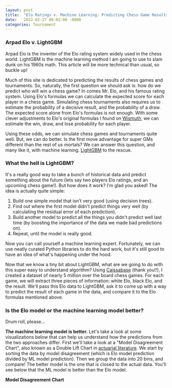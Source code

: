 ```yaml
---
layout: post
title:  "Elo Ratings v. Machine Learning: Predicting Chess Game Results"
date:   2022-02-27 00:02:00 -0800
categories: Tournament
---
```

<head>
<script src="https://cdn.plot.ly/plotly-latest.min.js"></script> 

<script type="text/x-mathjax-config">
MathJax.Hub.Config({
    tex2jax: {
    skipTags: ['script', 'noscript', 'style', 'textarea', 'pre'],
    inlineMath: [['$','$']]
    }
});
</script>
<script src="https://cdn.mathjax.org/mathjax/latest/MathJax.js?config=TeX-AMS-MML_HTMLorMML" type="text/javascript"></script> 
</head>

### Arpad Elo v. LightGBM

Arpad Elo is the inventer of the Elo rating system widely used in the chess world. LightGBM is the machine learning method I am going to use to slam dunk on his 1960s math. This article will be more technical than usual, so buckle up!

Much of this site is dedicated to predicting the results of chess games and tournaments. So, naturally, the first question we should ask is: how do we predict who will win a chess game? In comes Mr. Elo, and his famous rating system. Using Elo's formulas we can calculate the expected score for each player in a chess game. Simulating chess tournaments also requires us to estimate the probability of a decisive result, and the probability of a draw. The expected score alone from Elo's formulas is not enough. With some clever adjustments to Elo's original formulas I found on [Wismuth][wismuth], we can estimate the win, draw, and lose probability for each player.

Using these odds, we can simulate chess games and tournaments quite well. But, we can do better. Is the first move advantage for super GMs different than the rest of us mortals? We can answer this question, and many like it, with machine learning. [LightGBM][lgbm] to the rescue.

### What the hell is LightGBM? 

It's a really good way to take a bunch of historical data and predict something about the future (lets say two players Elo ratings, and an upcoming chess game!). But how does it work? I'm glad you asked! The idea is actually quite simple:

1. Build one simple model that isn't very good (using decision trees).
2. Find out where the first model didn't predict things very well (by calculating the residual error of each prediction).
3. Build another model to predict all the things you didn't predict well last time (by boosting the importance of the data we made bad predictions on).
4. Repeat, until the model is really good.

Now you can call yourself a machine learning expert. Fortunately, we can use neatly curated Python libraries to do the hard work, but it's still good to have an idea of what's happening under the hood.

Now that we know a tiny bit about LightGBM, what are we going to do with this super easy to understand algorithm? Using [Caissabase][cbase] (thank you!!), I created a dataset of nearly 5 million over the board chess games. For each game, we will extract three pieces of information: white Elo, black Elo, and the result. We'll pass this Elo data to LightGBM, ask it to come up with a way to predict the result of each game in the data, and compare it to the Elo formulas mentioned above.

### Is the Elo model or the machine learning model better?

Drum roll, please...

**The machine learning model is better.** Let's take a look at some visualizations below that can help us understand how the predictions from the two approaches differ. First we'll take a look at a "Model Disagreement Chart", also known as a Double Lift Chart in [actuarial literature][dbl]. We start by sorting the data by model disagreement (which is Elo model prediction divided by ML model prediction). Then we group the data into 20 bins, and compare! The better model is the one that is closed to the actual data. You'll see below that the ML model is better than the Elo model.

**Model Disagreement Chart**
<div>                            <div id="06e82421-17da-4e3a-acaf-abb4f3c5bd53" class="plotly-graph-div" style="height:100%; width:100%;"></div>            <script type="text/javascript">                                    window.PLOTLYENV=window.PLOTLYENV || {};                                    if (document.getElementById("06e82421-17da-4e3a-acaf-abb4f3c5bd53")) {                    Plotly.newPlot(                        "06e82421-17da-4e3a-acaf-abb4f3c5bd53",                        [{"hovertemplate":"%{y}","legendgroup":"Elo Model","line":{"color":"#219ebc","dash":"solid"},"marker":{"symbol":"circle"},"mode":"lines","name":"Elo Model","orientation":"v","showlegend":true,"x":["(-0.001, 0.897]","(0.897, 0.923]","(0.923, 0.938]","(0.938, 0.951]","(0.951, 0.962]","(0.962, 0.973]","(0.973, 0.981]","(0.981, 0.988]","(0.988, 0.993]","(0.993, 0.998]","(0.998, 1.002]","(1.002, 1.006]","(1.006, 1.01]","(1.01, 1.015]","(1.015, 1.019]","(1.019, 1.024]","(1.024, 1.029]","(1.029, 1.036]","(1.036, 1.046]","(1.046, 4.433]"],"xaxis":"x","y":[0.228,0.317,0.34,0.357,0.373,0.414,0.478,0.559,0.609,0.625,0.629,0.627,0.634,0.642,0.652,0.667,0.683,0.688,0.693,0.659],"yaxis":"y","type":"scatter"},{"hovertemplate":"%{y}","legendgroup":"ML Model","line":{"color":"#023047","dash":"solid"},"marker":{"symbol":"circle"},"mode":"lines","name":"ML Model","orientation":"v","showlegend":true,"x":["(-0.001, 0.897]","(0.897, 0.923]","(0.923, 0.938]","(0.938, 0.951]","(0.951, 0.962]","(0.962, 0.973]","(0.973, 0.981]","(0.981, 0.988]","(0.988, 0.993]","(0.993, 0.998]","(0.998, 1.002]","(1.002, 1.006]","(1.006, 1.01]","(1.01, 1.015]","(1.015, 1.019]","(1.019, 1.024]","(1.024, 1.029]","(1.029, 1.036]","(1.036, 1.046]","(1.046, 4.433]"],"xaxis":"x","y":[0.268,0.347,0.365,0.377,0.39,0.427,0.488,0.567,0.615,0.628,0.628,0.625,0.629,0.634,0.641,0.653,0.665,0.667,0.666,0.621],"yaxis":"y","type":"scatter"},{"hovertemplate":"%{y}","legendgroup":"Actual Result","line":{"color":"#ffb703","dash":"solid"},"marker":{"symbol":"circle"},"mode":"lines","name":"Actual Result","orientation":"v","showlegend":true,"x":["(-0.001, 0.897]","(0.897, 0.923]","(0.923, 0.938]","(0.938, 0.951]","(0.951, 0.962]","(0.962, 0.973]","(0.973, 0.981]","(0.981, 0.988]","(0.988, 0.993]","(0.993, 0.998]","(0.998, 1.002]","(1.002, 1.006]","(1.006, 1.01]","(1.01, 1.015]","(1.015, 1.019]","(1.019, 1.024]","(1.024, 1.029]","(1.029, 1.036]","(1.036, 1.046]","(1.046, 4.433]"],"xaxis":"x","y":[0.27,0.349,0.366,0.376,0.389,0.427,0.486,0.57,0.613,0.626,0.628,0.622,0.628,0.635,0.643,0.65,0.665,0.666,0.663,0.62],"yaxis":"y","type":"scatter"}],                        {"hovermode":"x unified","legend":{"title":{"text":"Expected Score"},"tracegroupgap":0},"margin":{"t":60},"template":{"data":{"barpolar":[{"marker":{"line":{"color":"white","width":0.5},"pattern":{"fillmode":"overlay","size":10,"solidity":0.2}},"type":"barpolar"}],"bar":[{"error_x":{"color":"rgb(36,36,36)"},"error_y":{"color":"rgb(36,36,36)"},"marker":{"line":{"color":"white","width":0.5},"pattern":{"fillmode":"overlay","size":10,"solidity":0.2}},"type":"bar"}],"carpet":[{"aaxis":{"endlinecolor":"rgb(36,36,36)","gridcolor":"white","linecolor":"white","minorgridcolor":"white","startlinecolor":"rgb(36,36,36)"},"baxis":{"endlinecolor":"rgb(36,36,36)","gridcolor":"white","linecolor":"white","minorgridcolor":"white","startlinecolor":"rgb(36,36,36)"},"type":"carpet"}],"choropleth":[{"colorbar":{"outlinewidth":1,"tickcolor":"rgb(36,36,36)","ticks":"outside"},"type":"choropleth"}],"contourcarpet":[{"colorbar":{"outlinewidth":1,"tickcolor":"rgb(36,36,36)","ticks":"outside"},"type":"contourcarpet"}],"contour":[{"colorbar":{"outlinewidth":1,"tickcolor":"rgb(36,36,36)","ticks":"outside"},"colorscale":[[0.0,"#440154"],[0.1111111111111111,"#482878"],[0.2222222222222222,"#3e4989"],[0.3333333333333333,"#31688e"],[0.4444444444444444,"#26828e"],[0.5555555555555556,"#1f9e89"],[0.6666666666666666,"#35b779"],[0.7777777777777778,"#6ece58"],[0.8888888888888888,"#b5de2b"],[1.0,"#fde725"]],"type":"contour"}],"heatmapgl":[{"colorbar":{"outlinewidth":1,"tickcolor":"rgb(36,36,36)","ticks":"outside"},"colorscale":[[0.0,"#440154"],[0.1111111111111111,"#482878"],[0.2222222222222222,"#3e4989"],[0.3333333333333333,"#31688e"],[0.4444444444444444,"#26828e"],[0.5555555555555556,"#1f9e89"],[0.6666666666666666,"#35b779"],[0.7777777777777778,"#6ece58"],[0.8888888888888888,"#b5de2b"],[1.0,"#fde725"]],"type":"heatmapgl"}],"heatmap":[{"colorbar":{"outlinewidth":1,"tickcolor":"rgb(36,36,36)","ticks":"outside"},"colorscale":[[0.0,"#440154"],[0.1111111111111111,"#482878"],[0.2222222222222222,"#3e4989"],[0.3333333333333333,"#31688e"],[0.4444444444444444,"#26828e"],[0.5555555555555556,"#1f9e89"],[0.6666666666666666,"#35b779"],[0.7777777777777778,"#6ece58"],[0.8888888888888888,"#b5de2b"],[1.0,"#fde725"]],"type":"heatmap"}],"histogram2dcontour":[{"colorbar":{"outlinewidth":1,"tickcolor":"rgb(36,36,36)","ticks":"outside"},"colorscale":[[0.0,"#440154"],[0.1111111111111111,"#482878"],[0.2222222222222222,"#3e4989"],[0.3333333333333333,"#31688e"],[0.4444444444444444,"#26828e"],[0.5555555555555556,"#1f9e89"],[0.6666666666666666,"#35b779"],[0.7777777777777778,"#6ece58"],[0.8888888888888888,"#b5de2b"],[1.0,"#fde725"]],"type":"histogram2dcontour"}],"histogram2d":[{"colorbar":{"outlinewidth":1,"tickcolor":"rgb(36,36,36)","ticks":"outside"},"colorscale":[[0.0,"#440154"],[0.1111111111111111,"#482878"],[0.2222222222222222,"#3e4989"],[0.3333333333333333,"#31688e"],[0.4444444444444444,"#26828e"],[0.5555555555555556,"#1f9e89"],[0.6666666666666666,"#35b779"],[0.7777777777777778,"#6ece58"],[0.8888888888888888,"#b5de2b"],[1.0,"#fde725"]],"type":"histogram2d"}],"histogram":[{"marker":{"line":{"color":"white","width":0.6}},"type":"histogram"}],"mesh3d":[{"colorbar":{"outlinewidth":1,"tickcolor":"rgb(36,36,36)","ticks":"outside"},"type":"mesh3d"}],"parcoords":[{"line":{"colorbar":{"outlinewidth":1,"tickcolor":"rgb(36,36,36)","ticks":"outside"}},"type":"parcoords"}],"pie":[{"automargin":true,"type":"pie"}],"scatter3d":[{"line":{"colorbar":{"outlinewidth":1,"tickcolor":"rgb(36,36,36)","ticks":"outside"}},"marker":{"colorbar":{"outlinewidth":1,"tickcolor":"rgb(36,36,36)","ticks":"outside"}},"type":"scatter3d"}],"scattercarpet":[{"marker":{"colorbar":{"outlinewidth":1,"tickcolor":"rgb(36,36,36)","ticks":"outside"}},"type":"scattercarpet"}],"scattergeo":[{"marker":{"colorbar":{"outlinewidth":1,"tickcolor":"rgb(36,36,36)","ticks":"outside"}},"type":"scattergeo"}],"scattergl":[{"marker":{"colorbar":{"outlinewidth":1,"tickcolor":"rgb(36,36,36)","ticks":"outside"}},"type":"scattergl"}],"scattermapbox":[{"marker":{"colorbar":{"outlinewidth":1,"tickcolor":"rgb(36,36,36)","ticks":"outside"}},"type":"scattermapbox"}],"scatterpolargl":[{"marker":{"colorbar":{"outlinewidth":1,"tickcolor":"rgb(36,36,36)","ticks":"outside"}},"type":"scatterpolargl"}],"scatterpolar":[{"marker":{"colorbar":{"outlinewidth":1,"tickcolor":"rgb(36,36,36)","ticks":"outside"}},"type":"scatterpolar"}],"scatter":[{"marker":{"colorbar":{"outlinewidth":1,"tickcolor":"rgb(36,36,36)","ticks":"outside"}},"type":"scatter"}],"scatterternary":[{"marker":{"colorbar":{"outlinewidth":1,"tickcolor":"rgb(36,36,36)","ticks":"outside"}},"type":"scatterternary"}],"surface":[{"colorbar":{"outlinewidth":1,"tickcolor":"rgb(36,36,36)","ticks":"outside"},"colorscale":[[0.0,"#440154"],[0.1111111111111111,"#482878"],[0.2222222222222222,"#3e4989"],[0.3333333333333333,"#31688e"],[0.4444444444444444,"#26828e"],[0.5555555555555556,"#1f9e89"],[0.6666666666666666,"#35b779"],[0.7777777777777778,"#6ece58"],[0.8888888888888888,"#b5de2b"],[1.0,"#fde725"]],"type":"surface"}],"table":[{"cells":{"fill":{"color":"rgb(237,237,237)"},"line":{"color":"white"}},"header":{"fill":{"color":"rgb(217,217,217)"},"line":{"color":"white"}},"type":"table"}]},"layout":{"annotationdefaults":{"arrowhead":0,"arrowwidth":1},"autotypenumbers":"strict","coloraxis":{"colorbar":{"outlinewidth":1,"tickcolor":"rgb(36,36,36)","ticks":"outside"}},"colorscale":{"diverging":[[0.0,"rgb(103,0,31)"],[0.1,"rgb(178,24,43)"],[0.2,"rgb(214,96,77)"],[0.3,"rgb(244,165,130)"],[0.4,"rgb(253,219,199)"],[0.5,"rgb(247,247,247)"],[0.6,"rgb(209,229,240)"],[0.7,"rgb(146,197,222)"],[0.8,"rgb(67,147,195)"],[0.9,"rgb(33,102,172)"],[1.0,"rgb(5,48,97)"]],"sequential":[[0.0,"#440154"],[0.1111111111111111,"#482878"],[0.2222222222222222,"#3e4989"],[0.3333333333333333,"#31688e"],[0.4444444444444444,"#26828e"],[0.5555555555555556,"#1f9e89"],[0.6666666666666666,"#35b779"],[0.7777777777777778,"#6ece58"],[0.8888888888888888,"#b5de2b"],[1.0,"#fde725"]],"sequentialminus":[[0.0,"#440154"],[0.1111111111111111,"#482878"],[0.2222222222222222,"#3e4989"],[0.3333333333333333,"#31688e"],[0.4444444444444444,"#26828e"],[0.5555555555555556,"#1f9e89"],[0.6666666666666666,"#35b779"],[0.7777777777777778,"#6ece58"],[0.8888888888888888,"#b5de2b"],[1.0,"#fde725"]]},"colorway":["#1F77B4","#FF7F0E","#2CA02C","#D62728","#9467BD","#8C564B","#E377C2","#7F7F7F","#BCBD22","#17BECF"],"font":{"color":"rgb(36,36,36)"},"geo":{"bgcolor":"white","lakecolor":"white","landcolor":"white","showlakes":true,"showland":true,"subunitcolor":"white"},"hoverlabel":{"align":"left"},"hovermode":"closest","mapbox":{"style":"light"},"paper_bgcolor":"white","plot_bgcolor":"white","polar":{"angularaxis":{"gridcolor":"rgb(232,232,232)","linecolor":"rgb(36,36,36)","showgrid":false,"showline":true,"ticks":"outside"},"bgcolor":"white","radialaxis":{"gridcolor":"rgb(232,232,232)","linecolor":"rgb(36,36,36)","showgrid":false,"showline":true,"ticks":"outside"}},"scene":{"xaxis":{"backgroundcolor":"white","gridcolor":"rgb(232,232,232)","gridwidth":2,"linecolor":"rgb(36,36,36)","showbackground":true,"showgrid":false,"showline":true,"ticks":"outside","zeroline":false,"zerolinecolor":"rgb(36,36,36)"},"yaxis":{"backgroundcolor":"white","gridcolor":"rgb(232,232,232)","gridwidth":2,"linecolor":"rgb(36,36,36)","showbackground":true,"showgrid":false,"showline":true,"ticks":"outside","zeroline":false,"zerolinecolor":"rgb(36,36,36)"},"zaxis":{"backgroundcolor":"white","gridcolor":"rgb(232,232,232)","gridwidth":2,"linecolor":"rgb(36,36,36)","showbackground":true,"showgrid":false,"showline":true,"ticks":"outside","zeroline":false,"zerolinecolor":"rgb(36,36,36)"}},"shapedefaults":{"fillcolor":"black","line":{"width":0},"opacity":0.3},"ternary":{"aaxis":{"gridcolor":"rgb(232,232,232)","linecolor":"rgb(36,36,36)","showgrid":false,"showline":true,"ticks":"outside"},"baxis":{"gridcolor":"rgb(232,232,232)","linecolor":"rgb(36,36,36)","showgrid":false,"showline":true,"ticks":"outside"},"bgcolor":"white","caxis":{"gridcolor":"rgb(232,232,232)","linecolor":"rgb(36,36,36)","showgrid":false,"showline":true,"ticks":"outside"}},"title":{"x":0.05},"xaxis":{"automargin":true,"gridcolor":"rgb(232,232,232)","linecolor":"rgb(36,36,36)","showgrid":false,"showline":true,"ticks":"outside","title":{"standoff":15},"zeroline":false,"zerolinecolor":"rgb(36,36,36)"},"yaxis":{"automargin":true,"gridcolor":"rgb(232,232,232)","linecolor":"rgb(36,36,36)","showgrid":false,"showline":true,"ticks":"outside","title":{"standoff":15},"zeroline":false,"zerolinecolor":"rgb(36,36,36)"}}},"xaxis":{"anchor":"y","domain":[0.0,1.0],"title":{"text":"Model Disagreement Bin"}},"yaxis":{"anchor":"x","domain":[0.0,1.0],"title":{"text":"Expected Points"}}},                        {"responsive": true}                    )                };                            </script>        </div>

The one sentence summary of this chart: When the Elo model predicted score for the white player is lower than the ML model prediction, the Elo model prediction is too low.

Another good way to evaluate which model is better is called a lift chart. When the model predicts white score to be low, is it actually low? We can explore this question visually by feeding the model made up data to see what it predicts. For two players with the same Elo, this graph shows us the expected score for the player with the white pieces.

**Lift Chart**
<div>                            <div id="7e556f22-166a-43ae-9e69-3f353b0616d1" class="plotly-graph-div" style="height:100%; width:100%;"></div>            <script type="text/javascript">                                    window.PLOTLYENV=window.PLOTLYENV || {};                                    if (document.getElementById("7e556f22-166a-43ae-9e69-3f353b0616d1")) {                    Plotly.newPlot(                        "7e556f22-166a-43ae-9e69-3f353b0616d1",                        [{"hovertemplate":"%{y}","legendgroup":"Elo Model","line":{"color":"#219ebc","dash":"solid"},"marker":{"symbol":"circle"},"mode":"lines","name":"Elo Model","orientation":"v","showlegend":true,"x":["(0.0207, 0.221]","(0.221, 0.284]","(0.284, 0.332]","(0.332, 0.368]","(0.368, 0.404]","(0.404, 0.434]","(0.434, 0.464]","(0.464, 0.492]","(0.492, 0.521]","(0.521, 0.547]","(0.547, 0.577]","(0.577, 0.603]","(0.603, 0.633]","(0.633, 0.661]","(0.661, 0.69]","(0.69, 0.721]","(0.721, 0.754]","(0.754, 0.794]","(0.794, 0.845]","(0.845, 0.986]"],"xaxis":"x","y":[0.154,0.245,0.298,0.34,0.377,0.41,0.442,0.473,0.505,0.535,0.565,0.596,0.625,0.654,0.684,0.713,0.744,0.78,0.822,0.891],"yaxis":"y","type":"scatter"},{"hovertemplate":"%{y}","legendgroup":"ML Model","line":{"color":"#023047","dash":"solid"},"marker":{"symbol":"circle"},"mode":"lines","name":"ML Model","orientation":"v","showlegend":true,"x":["(0.0207, 0.221]","(0.221, 0.284]","(0.284, 0.332]","(0.332, 0.368]","(0.368, 0.404]","(0.404, 0.434]","(0.434, 0.464]","(0.464, 0.492]","(0.492, 0.521]","(0.521, 0.547]","(0.547, 0.577]","(0.577, 0.603]","(0.603, 0.633]","(0.633, 0.661]","(0.661, 0.69]","(0.69, 0.721]","(0.721, 0.754]","(0.754, 0.794]","(0.794, 0.845]","(0.845, 0.986]"],"xaxis":"x","y":[0.17,0.266,0.32,0.361,0.397,0.43,0.458,0.483,0.508,0.534,0.558,0.585,0.612,0.639,0.67,0.697,0.73,0.765,0.811,0.887],"yaxis":"y","type":"scatter"},{"hovertemplate":"%{y}","legendgroup":"Actual Result","line":{"color":"#ffb703","dash":"solid"},"marker":{"symbol":"circle"},"mode":"lines","name":"Actual Result","orientation":"v","showlegend":true,"x":["(0.0207, 0.221]","(0.221, 0.284]","(0.284, 0.332]","(0.332, 0.368]","(0.368, 0.404]","(0.404, 0.434]","(0.434, 0.464]","(0.464, 0.492]","(0.492, 0.521]","(0.521, 0.547]","(0.547, 0.577]","(0.577, 0.603]","(0.603, 0.633]","(0.633, 0.661]","(0.661, 0.69]","(0.69, 0.721]","(0.721, 0.754]","(0.754, 0.794]","(0.794, 0.845]","(0.845, 0.986]"],"xaxis":"x","y":[0.169,0.265,0.321,0.363,0.396,0.428,0.453,0.484,0.509,0.532,0.56,0.585,0.61,0.642,0.667,0.697,0.73,0.765,0.813,0.886],"yaxis":"y","type":"scatter"}],                        {"hovermode":"x unified","legend":{"title":{"text":"Expected Score"},"tracegroupgap":0},"margin":{"t":60},"template":{"data":{"barpolar":[{"marker":{"line":{"color":"white","width":0.5},"pattern":{"fillmode":"overlay","size":10,"solidity":0.2}},"type":"barpolar"}],"bar":[{"error_x":{"color":"rgb(36,36,36)"},"error_y":{"color":"rgb(36,36,36)"},"marker":{"line":{"color":"white","width":0.5},"pattern":{"fillmode":"overlay","size":10,"solidity":0.2}},"type":"bar"}],"carpet":[{"aaxis":{"endlinecolor":"rgb(36,36,36)","gridcolor":"white","linecolor":"white","minorgridcolor":"white","startlinecolor":"rgb(36,36,36)"},"baxis":{"endlinecolor":"rgb(36,36,36)","gridcolor":"white","linecolor":"white","minorgridcolor":"white","startlinecolor":"rgb(36,36,36)"},"type":"carpet"}],"choropleth":[{"colorbar":{"outlinewidth":1,"tickcolor":"rgb(36,36,36)","ticks":"outside"},"type":"choropleth"}],"contourcarpet":[{"colorbar":{"outlinewidth":1,"tickcolor":"rgb(36,36,36)","ticks":"outside"},"type":"contourcarpet"}],"contour":[{"colorbar":{"outlinewidth":1,"tickcolor":"rgb(36,36,36)","ticks":"outside"},"colorscale":[[0.0,"#440154"],[0.1111111111111111,"#482878"],[0.2222222222222222,"#3e4989"],[0.3333333333333333,"#31688e"],[0.4444444444444444,"#26828e"],[0.5555555555555556,"#1f9e89"],[0.6666666666666666,"#35b779"],[0.7777777777777778,"#6ece58"],[0.8888888888888888,"#b5de2b"],[1.0,"#fde725"]],"type":"contour"}],"heatmapgl":[{"colorbar":{"outlinewidth":1,"tickcolor":"rgb(36,36,36)","ticks":"outside"},"colorscale":[[0.0,"#440154"],[0.1111111111111111,"#482878"],[0.2222222222222222,"#3e4989"],[0.3333333333333333,"#31688e"],[0.4444444444444444,"#26828e"],[0.5555555555555556,"#1f9e89"],[0.6666666666666666,"#35b779"],[0.7777777777777778,"#6ece58"],[0.8888888888888888,"#b5de2b"],[1.0,"#fde725"]],"type":"heatmapgl"}],"heatmap":[{"colorbar":{"outlinewidth":1,"tickcolor":"rgb(36,36,36)","ticks":"outside"},"colorscale":[[0.0,"#440154"],[0.1111111111111111,"#482878"],[0.2222222222222222,"#3e4989"],[0.3333333333333333,"#31688e"],[0.4444444444444444,"#26828e"],[0.5555555555555556,"#1f9e89"],[0.6666666666666666,"#35b779"],[0.7777777777777778,"#6ece58"],[0.8888888888888888,"#b5de2b"],[1.0,"#fde725"]],"type":"heatmap"}],"histogram2dcontour":[{"colorbar":{"outlinewidth":1,"tickcolor":"rgb(36,36,36)","ticks":"outside"},"colorscale":[[0.0,"#440154"],[0.1111111111111111,"#482878"],[0.2222222222222222,"#3e4989"],[0.3333333333333333,"#31688e"],[0.4444444444444444,"#26828e"],[0.5555555555555556,"#1f9e89"],[0.6666666666666666,"#35b779"],[0.7777777777777778,"#6ece58"],[0.8888888888888888,"#b5de2b"],[1.0,"#fde725"]],"type":"histogram2dcontour"}],"histogram2d":[{"colorbar":{"outlinewidth":1,"tickcolor":"rgb(36,36,36)","ticks":"outside"},"colorscale":[[0.0,"#440154"],[0.1111111111111111,"#482878"],[0.2222222222222222,"#3e4989"],[0.3333333333333333,"#31688e"],[0.4444444444444444,"#26828e"],[0.5555555555555556,"#1f9e89"],[0.6666666666666666,"#35b779"],[0.7777777777777778,"#6ece58"],[0.8888888888888888,"#b5de2b"],[1.0,"#fde725"]],"type":"histogram2d"}],"histogram":[{"marker":{"line":{"color":"white","width":0.6}},"type":"histogram"}],"mesh3d":[{"colorbar":{"outlinewidth":1,"tickcolor":"rgb(36,36,36)","ticks":"outside"},"type":"mesh3d"}],"parcoords":[{"line":{"colorbar":{"outlinewidth":1,"tickcolor":"rgb(36,36,36)","ticks":"outside"}},"type":"parcoords"}],"pie":[{"automargin":true,"type":"pie"}],"scatter3d":[{"line":{"colorbar":{"outlinewidth":1,"tickcolor":"rgb(36,36,36)","ticks":"outside"}},"marker":{"colorbar":{"outlinewidth":1,"tickcolor":"rgb(36,36,36)","ticks":"outside"}},"type":"scatter3d"}],"scattercarpet":[{"marker":{"colorbar":{"outlinewidth":1,"tickcolor":"rgb(36,36,36)","ticks":"outside"}},"type":"scattercarpet"}],"scattergeo":[{"marker":{"colorbar":{"outlinewidth":1,"tickcolor":"rgb(36,36,36)","ticks":"outside"}},"type":"scattergeo"}],"scattergl":[{"marker":{"colorbar":{"outlinewidth":1,"tickcolor":"rgb(36,36,36)","ticks":"outside"}},"type":"scattergl"}],"scattermapbox":[{"marker":{"colorbar":{"outlinewidth":1,"tickcolor":"rgb(36,36,36)","ticks":"outside"}},"type":"scattermapbox"}],"scatterpolargl":[{"marker":{"colorbar":{"outlinewidth":1,"tickcolor":"rgb(36,36,36)","ticks":"outside"}},"type":"scatterpolargl"}],"scatterpolar":[{"marker":{"colorbar":{"outlinewidth":1,"tickcolor":"rgb(36,36,36)","ticks":"outside"}},"type":"scatterpolar"}],"scatter":[{"marker":{"colorbar":{"outlinewidth":1,"tickcolor":"rgb(36,36,36)","ticks":"outside"}},"type":"scatter"}],"scatterternary":[{"marker":{"colorbar":{"outlinewidth":1,"tickcolor":"rgb(36,36,36)","ticks":"outside"}},"type":"scatterternary"}],"surface":[{"colorbar":{"outlinewidth":1,"tickcolor":"rgb(36,36,36)","ticks":"outside"},"colorscale":[[0.0,"#440154"],[0.1111111111111111,"#482878"],[0.2222222222222222,"#3e4989"],[0.3333333333333333,"#31688e"],[0.4444444444444444,"#26828e"],[0.5555555555555556,"#1f9e89"],[0.6666666666666666,"#35b779"],[0.7777777777777778,"#6ece58"],[0.8888888888888888,"#b5de2b"],[1.0,"#fde725"]],"type":"surface"}],"table":[{"cells":{"fill":{"color":"rgb(237,237,237)"},"line":{"color":"white"}},"header":{"fill":{"color":"rgb(217,217,217)"},"line":{"color":"white"}},"type":"table"}]},"layout":{"annotationdefaults":{"arrowhead":0,"arrowwidth":1},"autotypenumbers":"strict","coloraxis":{"colorbar":{"outlinewidth":1,"tickcolor":"rgb(36,36,36)","ticks":"outside"}},"colorscale":{"diverging":[[0.0,"rgb(103,0,31)"],[0.1,"rgb(178,24,43)"],[0.2,"rgb(214,96,77)"],[0.3,"rgb(244,165,130)"],[0.4,"rgb(253,219,199)"],[0.5,"rgb(247,247,247)"],[0.6,"rgb(209,229,240)"],[0.7,"rgb(146,197,222)"],[0.8,"rgb(67,147,195)"],[0.9,"rgb(33,102,172)"],[1.0,"rgb(5,48,97)"]],"sequential":[[0.0,"#440154"],[0.1111111111111111,"#482878"],[0.2222222222222222,"#3e4989"],[0.3333333333333333,"#31688e"],[0.4444444444444444,"#26828e"],[0.5555555555555556,"#1f9e89"],[0.6666666666666666,"#35b779"],[0.7777777777777778,"#6ece58"],[0.8888888888888888,"#b5de2b"],[1.0,"#fde725"]],"sequentialminus":[[0.0,"#440154"],[0.1111111111111111,"#482878"],[0.2222222222222222,"#3e4989"],[0.3333333333333333,"#31688e"],[0.4444444444444444,"#26828e"],[0.5555555555555556,"#1f9e89"],[0.6666666666666666,"#35b779"],[0.7777777777777778,"#6ece58"],[0.8888888888888888,"#b5de2b"],[1.0,"#fde725"]]},"colorway":["#1F77B4","#FF7F0E","#2CA02C","#D62728","#9467BD","#8C564B","#E377C2","#7F7F7F","#BCBD22","#17BECF"],"font":{"color":"rgb(36,36,36)"},"geo":{"bgcolor":"white","lakecolor":"white","landcolor":"white","showlakes":true,"showland":true,"subunitcolor":"white"},"hoverlabel":{"align":"left"},"hovermode":"closest","mapbox":{"style":"light"},"paper_bgcolor":"white","plot_bgcolor":"white","polar":{"angularaxis":{"gridcolor":"rgb(232,232,232)","linecolor":"rgb(36,36,36)","showgrid":false,"showline":true,"ticks":"outside"},"bgcolor":"white","radialaxis":{"gridcolor":"rgb(232,232,232)","linecolor":"rgb(36,36,36)","showgrid":false,"showline":true,"ticks":"outside"}},"scene":{"xaxis":{"backgroundcolor":"white","gridcolor":"rgb(232,232,232)","gridwidth":2,"linecolor":"rgb(36,36,36)","showbackground":true,"showgrid":false,"showline":true,"ticks":"outside","zeroline":false,"zerolinecolor":"rgb(36,36,36)"},"yaxis":{"backgroundcolor":"white","gridcolor":"rgb(232,232,232)","gridwidth":2,"linecolor":"rgb(36,36,36)","showbackground":true,"showgrid":false,"showline":true,"ticks":"outside","zeroline":false,"zerolinecolor":"rgb(36,36,36)"},"zaxis":{"backgroundcolor":"white","gridcolor":"rgb(232,232,232)","gridwidth":2,"linecolor":"rgb(36,36,36)","showbackground":true,"showgrid":false,"showline":true,"ticks":"outside","zeroline":false,"zerolinecolor":"rgb(36,36,36)"}},"shapedefaults":{"fillcolor":"black","line":{"width":0},"opacity":0.3},"ternary":{"aaxis":{"gridcolor":"rgb(232,232,232)","linecolor":"rgb(36,36,36)","showgrid":false,"showline":true,"ticks":"outside"},"baxis":{"gridcolor":"rgb(232,232,232)","linecolor":"rgb(36,36,36)","showgrid":false,"showline":true,"ticks":"outside"},"bgcolor":"white","caxis":{"gridcolor":"rgb(232,232,232)","linecolor":"rgb(36,36,36)","showgrid":false,"showline":true,"ticks":"outside"}},"title":{"x":0.05},"xaxis":{"automargin":true,"gridcolor":"rgb(232,232,232)","linecolor":"rgb(36,36,36)","showgrid":false,"showline":true,"ticks":"outside","title":{"standoff":15},"zeroline":false,"zerolinecolor":"rgb(36,36,36)"},"yaxis":{"automargin":true,"gridcolor":"rgb(232,232,232)","linecolor":"rgb(36,36,36)","showgrid":false,"showline":true,"ticks":"outside","title":{"standoff":15},"zeroline":false,"zerolinecolor":"rgb(36,36,36)"}}},"xaxis":{"anchor":"y","domain":[0.0,1.0],"title":{"text":"Predicted Score Bin"}},"yaxis":{"anchor":"x","domain":[0.0,1.0],"title":{"text":"Expected Points"}}},                        {"responsive": true}                    )                };                            </script>        </div>

The Elo model is predicting too low of a score for white when that player is a big underdog, and too high of a score when the white player is a favorite. The LightGBM model is performing well.

These graphs, and some other model statistics I looked at, convince me that the LightGBM model is going to allow me to more accurately predict the results of individual games, and therefore more accurately predict the outcomes of chess tournaments. I'm curious if this has a material impact on the Grand Prix odds I have published - I'll save that for another day.

It would be a let down if I just told you all about this new fancy model and didn't put it to use. Back to the question I asked above: Is the first move advantage for white different for players of different Elo ratings? Yes! 

**First Move Advantage for White in Chess**
<div>                            <div id="d7338d4c-61b7-489e-8714-8f243f2ad631" class="plotly-graph-div" style="height:100%; width:100%;"></div>            <script type="text/javascript">                                    window.PLOTLYENV=window.PLOTLYENV || {};                                    if (document.getElementById("d7338d4c-61b7-489e-8714-8f243f2ad631")) {                    Plotly.newPlot(                        "d7338d4c-61b7-489e-8714-8f243f2ad631",                        [{"hovertemplate":"Expected Score: %{y}","legendgroup":"","marker":{"color":"#ffb703","symbol":"circle"},"mode":"markers","name":"","orientation":"v","showlegend":false,"x":[2000,2001,2002,2003,2004,2005,2006,2007,2008,2009,2010,2011,2012,2013,2014,2015,2016,2017,2018,2019,2020,2021,2022,2023,2024,2025,2026,2027,2028,2029,2030,2031,2032,2033,2034,2035,2036,2037,2038,2039,2040,2041,2042,2043,2044,2045,2046,2047,2048,2049,2050,2051,2052,2053,2054,2055,2056,2057,2058,2059,2060,2061,2062,2063,2064,2065,2066,2067,2068,2069,2070,2071,2072,2073,2074,2075,2076,2077,2078,2079,2080,2081,2082,2083,2084,2085,2086,2087,2088,2089,2090,2091,2092,2093,2094,2095,2096,2097,2098,2099,2100,2101,2102,2103,2104,2105,2106,2107,2108,2109,2110,2111,2112,2113,2114,2115,2116,2117,2118,2119,2120,2121,2122,2123,2124,2125,2126,2127,2128,2129,2130,2131,2132,2133,2134,2135,2136,2137,2138,2139,2140,2141,2142,2143,2144,2145,2146,2147,2148,2149,2150,2151,2152,2153,2154,2155,2156,2157,2158,2159,2160,2161,2162,2163,2164,2165,2166,2167,2168,2169,2170,2171,2172,2173,2174,2175,2176,2177,2178,2179,2180,2181,2182,2183,2184,2185,2186,2187,2188,2189,2190,2191,2192,2193,2194,2195,2196,2197,2198,2199,2200,2201,2202,2203,2204,2205,2206,2207,2208,2209,2210,2211,2212,2213,2214,2215,2216,2217,2218,2219,2220,2221,2222,2223,2224,2225,2226,2227,2228,2229,2230,2231,2232,2233,2234,2235,2236,2237,2238,2239,2240,2241,2242,2243,2244,2245,2246,2247,2248,2249,2250,2251,2252,2253,2254,2255,2256,2257,2258,2259,2260,2261,2262,2263,2264,2265,2266,2267,2268,2269,2270,2271,2272,2273,2274,2275,2276,2277,2278,2279,2280,2281,2282,2283,2284,2285,2286,2287,2288,2289,2290,2291,2292,2293,2294,2295,2296,2297,2298,2299,2300,2301,2302,2303,2304,2305,2306,2307,2308,2309,2310,2311,2312,2313,2314,2315,2316,2317,2318,2319,2320,2321,2322,2323,2324,2325,2326,2327,2328,2329,2330,2331,2332,2333,2334,2335,2336,2337,2338,2339,2340,2341,2342,2343,2344,2345,2346,2347,2348,2349,2350,2351,2352,2353,2354,2355,2356,2357,2358,2359,2360,2361,2362,2363,2364,2365,2366,2367,2368,2369,2370,2371,2372,2373,2374,2375,2376,2377,2378,2379,2380,2381,2382,2383,2384,2385,2386,2387,2388,2389,2390,2391,2392,2393,2394,2395,2396,2397,2398,2399,2400,2401,2402,2403,2404,2405,2406,2407,2408,2409,2410,2411,2412,2413,2414,2415,2416,2417,2418,2419,2420,2421,2422,2423,2424,2425,2426,2427,2428,2429,2430,2431,2432,2433,2434,2435,2436,2437,2438,2439,2440,2441,2442,2443,2444,2445,2446,2447,2448,2449,2450,2451,2452,2453,2454,2455,2456,2457,2458,2459,2460,2461,2462,2463,2464,2465,2466,2467,2468,2469,2470,2471,2472,2473,2474,2475,2476,2477,2478,2479,2480,2481,2482,2483,2484,2485,2486,2487,2488,2489,2490,2491,2492,2493,2494,2495,2496,2497,2498,2499,2500,2501,2502,2503,2504,2505,2506,2507,2508,2509,2510,2511,2512,2513,2514,2515,2516,2517,2518,2519,2520,2521,2522,2523,2524,2525,2526,2527,2528,2529,2530,2531,2532,2533,2534,2535,2536,2537,2538,2539,2540,2541,2542,2543,2544,2545,2546,2547,2548,2549,2550,2551,2552,2553,2554,2555,2556,2557,2558,2559,2560,2561,2562,2563,2564,2565,2566,2567,2568,2569,2570,2571,2572,2573,2574,2575,2576,2577,2578,2579,2580,2581,2582,2583,2584,2585,2586,2587,2588,2589,2590,2591,2592,2593,2594,2595,2596,2597,2598,2599,2600,2601,2602,2603,2604,2605,2606,2607,2608,2609,2610,2611,2612,2613,2614,2615,2616,2617,2618,2619,2620,2621,2622,2623,2624,2625,2626,2627,2628,2629,2630,2631,2632,2633,2634,2635,2636,2637,2638,2639,2640,2641,2642,2643,2644,2645,2646,2647,2648,2649,2650,2651,2652,2653,2654,2655,2656,2657,2658,2659,2660,2661,2662,2663,2664,2665,2666,2667,2668,2669,2670,2671,2672,2673,2674,2675,2676,2677,2678,2679,2680,2681,2682,2683,2684,2685,2686,2687,2688,2689,2690,2691,2692,2693,2694,2695,2696,2697,2698,2699,2700,2701,2702,2703,2704,2705,2706,2707,2708,2709,2710,2711,2712,2713,2714,2715,2716,2717,2718,2719,2720,2721,2722,2723,2724,2725,2726,2727,2728,2729,2730,2731,2732,2733,2734,2735,2736,2737,2738,2739,2740,2741,2742,2743,2744,2745,2746,2747,2748,2749,2750,2751,2752,2753,2754,2755,2756,2757,2758,2759,2760,2761,2762,2763,2764,2765,2766,2767,2768,2769,2770,2771,2772,2773,2774,2775,2776,2777,2778,2779,2780,2781,2782,2783,2784,2785,2786,2787,2788,2789,2790,2791,2792,2793,2794,2795,2796,2797,2798,2799],"xaxis":"x","y":[0.5337139735483982,0.5337139735483982,0.5337139735483982,0.5337139735483982,0.5337139735483982,0.5337139735483982,0.5337139735483982,0.5337139735483982,0.5337139735483982,0.5337139735483982,0.5337139735483982,0.5337139735483982,0.5337139735483982,0.5337139735483982,0.5337139735483982,0.5337139735483982,0.5337139735483982,0.5337139735483982,0.5337139735483982,0.5337139735483982,0.5337139735483982,0.5337139735483982,0.5337139735483982,0.5337139735483982,0.5337139735483982,0.5337139735483982,0.5337139735483982,0.5337139735483982,0.5337139735483982,0.5337139735483982,0.5337139735483982,0.5337139735483982,0.5337139735483982,0.5337139735483982,0.5337139735483982,0.5337139735483982,0.5337139735483982,0.5337139735483982,0.5337139735483982,0.5337139735483982,0.5337139735483982,0.5337139735483982,0.5337139735483982,0.5337139735483982,0.5337139735483982,0.5337139735483982,0.5337139735483982,0.5337139735483982,0.5337139735483982,0.5337139735483982,0.5337139735483982,0.5337139735483982,0.5337139735483982,0.5337139735483982,0.5337139735483982,0.5337139735483982,0.5337139735483982,0.5337139735483982,0.5337139735483982,0.5337139735483982,0.5337139735483982,0.5337139735483982,0.5337139735483982,0.5337139735483982,0.5337139735483982,0.5337139735483982,0.5337139735483982,0.5337139735483982,0.5337139735483982,0.5337139735483982,0.5337139735483982,0.5337139735483982,0.5337139735483982,0.5337139735483982,0.5337139735483982,0.5337139735483982,0.5337139735483982,0.5337139735483982,0.5337139735483982,0.5337139735483982,0.5337139735483982,0.5337139735483982,0.5337139735483982,0.5337139735483982,0.5337139735483982,0.5337139735483982,0.5337139735483982,0.5337139735483982,0.5337139735483982,0.5337139735483982,0.5337139735483982,0.5337139735483982,0.5337139735483982,0.5337139735483982,0.5337139735483982,0.5337139735483982,0.5337139735483982,0.5337139735483982,0.5337139735483982,0.5337139735483982,0.5337371532677798,0.5337548641304829,0.533772574993186,0.533790285855889,0.5337873571273871,0.5337844283988854,0.5337794334870529,0.5337664314272652,0.5337534293674776,0.5337480707379902,0.533736981292056,0.5337189393223459,0.5338069635345108,0.533894987746676,0.533983011958841,0.5340574758769117,0.5341359643523826,0.5341799319379015,0.5342285787037107,0.5342533457709246,0.5343031895908456,0.5343530334107665,0.5344100921194375,0.5344671508281085,0.5345239726289913,0.5344053546214973,0.5342870486467397,0.5341683504516443,0.5340502109624514,0.5339320714732584,0.5338099071156988,0.5336809542790607,0.5335556609218828,0.5334427420656124,0.5333298232093422,0.5332162062572895,0.5330820011873124,0.5329914179797479,0.5329066281038403,0.5329294624886358,0.5329522968734312,0.5329850069123574,0.5330628023513054,0.5331526986965601,0.5332416057965323,0.5333305128965046,0.533457167530216,0.5335838221639275,0.5337058496732682,0.5338404778999031,0.5339751061265382,0.5340788537781219,0.5341826014297059,0.5342865744110163,0.5343722085330189,0.5344578426550214,0.5345530880843786,0.5346483335137358,0.5347435595856563,0.5348298448933149,0.5349161302009734,0.5349970857409355,0.5350780412808976,0.5351573874242687,0.5352133017352881,0.5352693125725498,0.5353993210423242,0.5355293295120988,0.5356482775479153,0.5357330348049203,0.5358177920619255,0.5359131356705221,0.5360084792791187,0.5360797104010115,0.5361209344664148,0.5361621585318183,0.5361932610632081,0.5362243635945978,0.5362554661259876,0.5362608941917648,0.536266322257542,0.536297139635183,0.5363279570128239,0.5363582548916898,0.5363499735044239,0.5363416921171583,0.5363446959615417,0.536347699805925,0.536405343939793,0.5364729645486191,0.5365405851574455,0.5366119584141902,0.5367870985863294,0.5369676789365626,0.5370972250515815,0.5372267711666004,0.5372513408885596,0.5372376620012967,0.5372231886194146,0.537230628610171,0.5372139121652489,0.5372568161608475,0.5372997201564461,0.5373445921533943,0.5374300165860116,0.5375185832729262,0.5376023969850351,0.5376862106971442,0.5377857320877032,0.5379222468329588,0.5380432116418656,0.5381547463315973,0.538266281021329,0.5383784496827206,0.538469517701161,0.538534307604032,0.5384737116280173,0.5384131156520026,0.5383481963185354,0.538317214295829,0.5382862322731228,0.5383292231733622,0.5383722140736015,0.5383777594322761,0.5383831189624932,0.5383791884875726,0.5383764342180433,0.5383888241879086,0.5384075349444916,0.5384645170190512,0.5385214990936109,0.5385777352507122,0.5386654725352903,0.5387583716166295,0.5388259511372062,0.53888468872963,0.5389153025996098,0.5389459164695896,0.5389735135078437,0.5390138842229045,0.5390304694989826,0.5390396383094731,0.5390488071199636,0.5391346948495663,0.539215850361872,0.5392970058741776,0.5393919691437395,0.5394758045693272,0.5395596399949147,0.5396451132212143,0.5397701580856682,0.5398805479926948,0.5399909378997213,0.5400439385273126,0.5400820738566713,0.5400598511037131,0.5400108970939361,0.5399619430841592,0.5399424731726153,0.5399367584364914,0.5399257553271661,0.5399175069250525,0.5399057313620301,0.5398967917236699,0.5398745159373635,0.539828468482257,0.5397878413609694,0.5397462988170441,0.5397361157820022,0.5397308312729688,0.5397259879810854,0.5397219956370208,0.5397180032929563,0.5397162816315444,0.5397152696870057,0.5397144975323566,0.5397155758112372,0.5397165122874139,0.5397135293394171,0.5397101598521625,0.5397060368436792,0.5396812120983353,0.5396563873529912,0.5396271217919866,0.5396030077107311,0.5396084695523522,0.5396171201107597,0.5396257706691673,0.5396591932295716,0.5396765156644981,0.5396720299452784,0.5396762110580487,0.5396724722852848,0.5396886192172594,0.5397046430738278,0.5397072979145522,0.5397043888423583,0.5396404635741284,0.5395800091689775,0.5395070168325575,0.5395565044194307,0.5395339808669871,0.5395114573145436,0.5394680429416064,0.5394509801173777,0.5394108872043198,0.5394312322639522,0.5394595844715396,0.5394604303584757,0.5394563548159197,0.5394450976199441,0.5394393355375742,0.5394335734552044,0.5394250726867218,0.5394165719182392,0.539450480284104,0.5394761661255114,0.5395363728568711,0.5395891994397336,0.5396420260225963,0.5396757212411525,0.5397174671165568,0.5397519981032107,0.539789757890855,0.5398147891442842,0.5398534979369096,0.5398764184007567,0.5398997310849415,0.5399257827026046,0.5399518343202676,0.5399779981004833,0.5399943297846762,0.5400070019894091,0.5400081427699934,0.5400443493531605,0.5400718271319013,0.5401070402696585,0.5401422534074157,0.5401684291957609,0.5401888667955626,0.5402204668502281,0.5402457518612369,0.540271036872246,0.5402964455685146,0.5403266144827347,0.5403567833969547,0.5403578971672586,0.5403590109375624,0.5403432440944501,0.5403431892655831,0.5403420052382532,0.5403499567059875,0.5403579081737216,0.540379381993729,0.5404024018314424,0.540430055301641,0.5404539964993009,0.5404779376969606,0.5404609251804663,0.540459151912284,0.5404780177534056,0.5405129281093747,0.5405478384653438,0.5406312223374214,0.5406985953528298,0.5407280123338734,0.5408073053547436,0.5408865983756141,0.5409740291274443,0.5410293116551345,0.5410888281925048,0.5410953154917226,0.5411018027909406,0.5411241625120993,0.5411832411128765,0.5412423197136536,0.5412937077941751,0.5413450958746963,0.5413959598693096,0.5414403473096664,0.5414857716241438,0.5415102209049,0.541534670185656,0.5415596389651873,0.5416094518186694,0.5416249612597165,0.5416629020376004,0.5417008428154844,0.5417577991950367,0.5417979699036387,0.5418381406122407,0.541848728010254,0.5418593154082673,0.5418937756005635,0.5419219241093944,0.541957687505644,0.5420235462549907,0.5420894050043373,0.542156058248303,0.5421879998212941,0.5422207848358724,0.5422604923848968,0.5423001999339212,0.5423436128434972,0.5423690790442144,0.5423760947288251,0.5424075391209553,0.5424389835130855,0.5424560387598046,0.5424388207494645,0.5424210394114617,0.5424230826196392,0.5424251258278168,0.5424243291331594,0.5424446440627884,0.5424649589924173,0.5424919851803537,0.54251901136829,0.5425538532704842,0.5425725589733533,0.5425912646762224,0.542548606955824,0.5425059492354258,0.5425092617587403,0.5425246003091391,0.5425399388595377,0.5425782675326668,0.5426165962057959,0.5426467755268279,0.5426741106638265,0.5427077962604018,0.5427336827421813,0.5427595692239607,0.5427802939089791,0.5428178732798675,0.5428561557531885,0.5429045430764857,0.5429529303997831,0.5430069196401617,0.5430544386214441,0.543104807664575,0.5431250624535937,0.5431453172426124,0.5432102061340709,0.5432702767431987,0.5433303473523268,0.5433294623393167,0.5433285773263068,0.5433166918454974,0.5432995412439403,0.5432823906423832,0.5433074397836463,0.5433324889249095,0.5433558437386043,0.5433950978235831,0.5434343519085616,0.5434742301514696,0.5435141083943775,0.5435549139497584,0.5435792990727706,0.5436036841957825,0.5436442482482636,0.5436848123007445,0.5437330388173179,0.5437778313890832,0.5438226239608485,0.5438550731092149,0.5438875222575814,0.5439035994697728,0.5439398599004537,0.543975734923955,0.5439921750851348,0.5440086152463144,0.5439942110804942,0.5440071817496984,0.5440201524189028,0.5440978536589846,0.5441755548990662,0.5442570720903275,0.5443670696369383,0.5444633389137754,0.544563284325222,0.5446632297366686,0.5447818915324107,0.5448873249147308,0.5449746873661104,0.5450288741052326,0.5450830608443545,0.5451124755814798,0.5450983794546169,0.5451055144767315,0.5451304266917144,0.5451553389066974,0.54518132090832,0.5452036700145505,0.5452287001803368,0.5452956108521523,0.5453656885375691,0.5454337354046644,0.5454661735626025,0.5454206216271779,0.5454590957876643,0.5454975699481508,0.545556934929131,0.5455806354439972,0.5456417088766682,0.5456135912555704,0.5455854736344726,0.5455848623340263,0.5455493053725009,0.5455266608808421,0.5456051695177964,0.5456836781547505,0.5457649254778174,0.5458015569782628,0.5458329615297491,0.545864716463114,0.545842945814862,0.5458238761348168,0.5458048064547713,0.5458167299979207,0.5458375820623355,0.5458395141014353,0.5460452650494254,0.5462639814394188,0.5463319681823997,0.5463647734588192,0.5463673860770766,0.5463667010559531,0.5463660160348297,0.5463908990667915,0.5463803699100009,0.5463685131846405,0.5463558133825213,0.5463080477778192,0.5463454377116834,0.5463716498465389,0.5463971151646845,0.5464258245005853,0.5464603762944501,0.546483653406743,0.5465065863087013,0.5465295192106597,0.5465305599246391,0.5465278296659497,0.5466213950985277,0.5467202692999368,0.5468105808919461,0.5469121857250616,0.5469845666396418,0.5470684689602046,0.547137210737556,0.5472059525149072,0.547220069723087,0.5472190223944844,0.5472505820751415,0.5473423053933928,0.5474340287116443,0.5475558501998262,0.5474920305523272,0.5474075717955241,0.5474265324754115,0.5474387945803636,0.5474042141861417,0.5473753201090368,0.5473843820662969,0.5472529677951687,0.5471215535240403,0.54699306195591,0.5469324039343886,0.5468675119031865,0.5468609513255147,0.546854390747843,0.5468530853580829,0.5468337433078244,0.546814401257566,0.5467571228948757,0.546699844532185,0.5466430902554026,0.5465975114608858,0.5465508957922481,0.5465759466685568,0.5466009975448652,0.5466260484211737,0.5466376700621906,0.5466835951156425,0.5466958036006083,0.5466826733747708,0.5466418574684317,0.5466078507580849,0.5465738440477382,0.5465656680000619,0.546515788420551,0.5464970128569828,0.546478768699081,0.5464529096537604,0.5464433058995593,0.5464337021453579,0.5464240983911568,0.5464272929352919,0.546439330101493,0.5464546269768782,0.5464699238522633,0.5464795473657473,0.546466565152421,0.5464775713381821,0.5464569195235457,0.5464362677089093,0.5464142973612339,0.5463896069159215,0.5463654797982715,0.5463517296954695,0.5463363634620362,0.5463232031597778,0.5463100318761843,0.5463004195085539,0.5462909816512749,0.5462815437939958,0.5462686135799112,0.5462491673666835,0.5462714207146218,0.5463034746163546,0.5463355285180876,0.5463652528030226,0.5463831368893308,0.546401020975639,0.5463944081509093,0.5463219161786891,0.5462552501979944,0.5461924066960782,0.5461232127345856,0.5460618434667621,0.5460004741989386,0.545939104931115,0.545886200538184,0.5458332961452532,0.5457715783824825,0.5456746027872837,0.5455750421067295,0.5454715365934667,0.5453680310802039,0.5452876075807549,0.545207184081306,0.5450733509564658,0.5449490683312533,0.544824785706041,0.5447557508716399,0.5448218204849894,0.5448988905661383,0.544995225299246,0.5450915600323537,0.5451657878007847,0.5452400155692156,0.5453162278192648,0.5453914060962627,0.5454665843732603,0.5455623451153455,0.5456581058574305,0.5457539958011941,0.5458525510019065,0.5459426702632248,0.5460024682044327,0.5460622661456406,0.5460565189258206,0.5460675417987554,0.5460785646716899,0.5460929826331595,0.5461074005946291,0.5461381931201431,0.5461439039011595,0.5461496146821759,0.5461742832198886,0.5461989517576012,0.5462528051936615,0.546278574077824,0.5463043429619864,0.5463618438569904,0.5463889293202536,0.5464139175333343,0.5464108119303231,0.5464077063273117,0.5464653911031022,0.5465230758788926,0.5465769863196028,0.5466389736939855,0.5467009610683683,0.5467820314294491,0.5468631017905301,0.546944172151611,0.54706875337668,0.547193334601749,0.5472923977043146,0.5473914608068801,0.5475014697548343,0.5476152346735865,0.5477289995923387,0.5476838162835531,0.5476354659611663,0.5475871156387794,0.5475579221576337,0.5475579221576338,0.5475579221576338,0.5475579221576338,0.5475579221576338,0.5475579221576338,0.5475579221576338,0.5475579221576338,0.5475579221576338,0.5475579221576338,0.5475579221576338,0.5475579221576338,0.5475579221576338,0.5475579221576338,0.5475579221576338,0.5475579221576338,0.5475579221576338,0.5475579221576338,0.5475579221576338,0.5475579221576338,0.5475579221576338,0.5475579221576338,0.5475579221576338,0.5475579221576338,0.5475579221576338,0.5475579221576338,0.5475579221576338,0.5475579221576338,0.5475579221576338,0.5475579221576338,0.5475579221576338,0.5475579221576338,0.5475579221576338,0.5475579221576338,0.5475579221576338,0.5475579221576338,0.5475579221576338,0.5475579221576338,0.5475579221576338,0.5475579221576338,0.5475579221576338,0.5475579221576338,0.5475579221576338,0.5475579221576338,0.5475579221576338,0.5475579221576338,0.5475579221576338,0.5475579221576338,0.5475579221576338,0.5475579221576338,0.5475579221576338,0.5475579221576338,0.5475579221576338,0.5475579221576338,0.5475579221576338,0.5475579221576338,0.5475579221576338,0.5475579221576338,0.5475579221576338,0.5475579221576338,0.5475579221576338,0.5475579221576338,0.5475579221576338,0.5475579221576338,0.5475579221576338,0.5475579221576338,0.5475579221576338,0.5475579221576338,0.5475579221576338,0.5475579221576338,0.5475579221576338,0.5475579221576338,0.5475579221576338,0.5475579221576338,0.5475579221576338,0.5475579221576338,0.5475579221576338,0.5475579221576338,0.5475579221576338,0.5475579221576338,0.5475579221576338,0.5475579221576338,0.5475579221576338,0.5475579221576338,0.5475579221576338,0.5475579221576338,0.5475579221576338,0.5475579221576338,0.5475579221576338,0.5475579221576338,0.5475579221576338,0.5475579221576338,0.5475579221576338,0.5475579221576338,0.5475579221576338,0.5475579221576338,0.5475579221576338,0.5475579221576338,0.5475579221576338,0.5475579221576338,0.5475579221576338],"yaxis":"y","type":"scatter"}],                        {"legend":{"title":{"text":"Legend Title"},"tracegroupgap":0},"margin":{"t":60},"template":{"data":{"barpolar":[{"marker":{"line":{"color":"white","width":0.5},"pattern":{"fillmode":"overlay","size":10,"solidity":0.2}},"type":"barpolar"}],"bar":[{"error_x":{"color":"rgb(36,36,36)"},"error_y":{"color":"rgb(36,36,36)"},"marker":{"line":{"color":"white","width":0.5},"pattern":{"fillmode":"overlay","size":10,"solidity":0.2}},"type":"bar"}],"carpet":[{"aaxis":{"endlinecolor":"rgb(36,36,36)","gridcolor":"white","linecolor":"white","minorgridcolor":"white","startlinecolor":"rgb(36,36,36)"},"baxis":{"endlinecolor":"rgb(36,36,36)","gridcolor":"white","linecolor":"white","minorgridcolor":"white","startlinecolor":"rgb(36,36,36)"},"type":"carpet"}],"choropleth":[{"colorbar":{"outlinewidth":1,"tickcolor":"rgb(36,36,36)","ticks":"outside"},"type":"choropleth"}],"contourcarpet":[{"colorbar":{"outlinewidth":1,"tickcolor":"rgb(36,36,36)","ticks":"outside"},"type":"contourcarpet"}],"contour":[{"colorbar":{"outlinewidth":1,"tickcolor":"rgb(36,36,36)","ticks":"outside"},"colorscale":[[0.0,"#440154"],[0.1111111111111111,"#482878"],[0.2222222222222222,"#3e4989"],[0.3333333333333333,"#31688e"],[0.4444444444444444,"#26828e"],[0.5555555555555556,"#1f9e89"],[0.6666666666666666,"#35b779"],[0.7777777777777778,"#6ece58"],[0.8888888888888888,"#b5de2b"],[1.0,"#fde725"]],"type":"contour"}],"heatmapgl":[{"colorbar":{"outlinewidth":1,"tickcolor":"rgb(36,36,36)","ticks":"outside"},"colorscale":[[0.0,"#440154"],[0.1111111111111111,"#482878"],[0.2222222222222222,"#3e4989"],[0.3333333333333333,"#31688e"],[0.4444444444444444,"#26828e"],[0.5555555555555556,"#1f9e89"],[0.6666666666666666,"#35b779"],[0.7777777777777778,"#6ece58"],[0.8888888888888888,"#b5de2b"],[1.0,"#fde725"]],"type":"heatmapgl"}],"heatmap":[{"colorbar":{"outlinewidth":1,"tickcolor":"rgb(36,36,36)","ticks":"outside"},"colorscale":[[0.0,"#440154"],[0.1111111111111111,"#482878"],[0.2222222222222222,"#3e4989"],[0.3333333333333333,"#31688e"],[0.4444444444444444,"#26828e"],[0.5555555555555556,"#1f9e89"],[0.6666666666666666,"#35b779"],[0.7777777777777778,"#6ece58"],[0.8888888888888888,"#b5de2b"],[1.0,"#fde725"]],"type":"heatmap"}],"histogram2dcontour":[{"colorbar":{"outlinewidth":1,"tickcolor":"rgb(36,36,36)","ticks":"outside"},"colorscale":[[0.0,"#440154"],[0.1111111111111111,"#482878"],[0.2222222222222222,"#3e4989"],[0.3333333333333333,"#31688e"],[0.4444444444444444,"#26828e"],[0.5555555555555556,"#1f9e89"],[0.6666666666666666,"#35b779"],[0.7777777777777778,"#6ece58"],[0.8888888888888888,"#b5de2b"],[1.0,"#fde725"]],"type":"histogram2dcontour"}],"histogram2d":[{"colorbar":{"outlinewidth":1,"tickcolor":"rgb(36,36,36)","ticks":"outside"},"colorscale":[[0.0,"#440154"],[0.1111111111111111,"#482878"],[0.2222222222222222,"#3e4989"],[0.3333333333333333,"#31688e"],[0.4444444444444444,"#26828e"],[0.5555555555555556,"#1f9e89"],[0.6666666666666666,"#35b779"],[0.7777777777777778,"#6ece58"],[0.8888888888888888,"#b5de2b"],[1.0,"#fde725"]],"type":"histogram2d"}],"histogram":[{"marker":{"line":{"color":"white","width":0.6}},"type":"histogram"}],"mesh3d":[{"colorbar":{"outlinewidth":1,"tickcolor":"rgb(36,36,36)","ticks":"outside"},"type":"mesh3d"}],"parcoords":[{"line":{"colorbar":{"outlinewidth":1,"tickcolor":"rgb(36,36,36)","ticks":"outside"}},"type":"parcoords"}],"pie":[{"automargin":true,"type":"pie"}],"scatter3d":[{"line":{"colorbar":{"outlinewidth":1,"tickcolor":"rgb(36,36,36)","ticks":"outside"}},"marker":{"colorbar":{"outlinewidth":1,"tickcolor":"rgb(36,36,36)","ticks":"outside"}},"type":"scatter3d"}],"scattercarpet":[{"marker":{"colorbar":{"outlinewidth":1,"tickcolor":"rgb(36,36,36)","ticks":"outside"}},"type":"scattercarpet"}],"scattergeo":[{"marker":{"colorbar":{"outlinewidth":1,"tickcolor":"rgb(36,36,36)","ticks":"outside"}},"type":"scattergeo"}],"scattergl":[{"marker":{"colorbar":{"outlinewidth":1,"tickcolor":"rgb(36,36,36)","ticks":"outside"}},"type":"scattergl"}],"scattermapbox":[{"marker":{"colorbar":{"outlinewidth":1,"tickcolor":"rgb(36,36,36)","ticks":"outside"}},"type":"scattermapbox"}],"scatterpolargl":[{"marker":{"colorbar":{"outlinewidth":1,"tickcolor":"rgb(36,36,36)","ticks":"outside"}},"type":"scatterpolargl"}],"scatterpolar":[{"marker":{"colorbar":{"outlinewidth":1,"tickcolor":"rgb(36,36,36)","ticks":"outside"}},"type":"scatterpolar"}],"scatter":[{"marker":{"colorbar":{"outlinewidth":1,"tickcolor":"rgb(36,36,36)","ticks":"outside"}},"type":"scatter"}],"scatterternary":[{"marker":{"colorbar":{"outlinewidth":1,"tickcolor":"rgb(36,36,36)","ticks":"outside"}},"type":"scatterternary"}],"surface":[{"colorbar":{"outlinewidth":1,"tickcolor":"rgb(36,36,36)","ticks":"outside"},"colorscale":[[0.0,"#440154"],[0.1111111111111111,"#482878"],[0.2222222222222222,"#3e4989"],[0.3333333333333333,"#31688e"],[0.4444444444444444,"#26828e"],[0.5555555555555556,"#1f9e89"],[0.6666666666666666,"#35b779"],[0.7777777777777778,"#6ece58"],[0.8888888888888888,"#b5de2b"],[1.0,"#fde725"]],"type":"surface"}],"table":[{"cells":{"fill":{"color":"rgb(237,237,237)"},"line":{"color":"white"}},"header":{"fill":{"color":"rgb(217,217,217)"},"line":{"color":"white"}},"type":"table"}]},"layout":{"annotationdefaults":{"arrowhead":0,"arrowwidth":1},"autotypenumbers":"strict","coloraxis":{"colorbar":{"outlinewidth":1,"tickcolor":"rgb(36,36,36)","ticks":"outside"}},"colorscale":{"diverging":[[0.0,"rgb(103,0,31)"],[0.1,"rgb(178,24,43)"],[0.2,"rgb(214,96,77)"],[0.3,"rgb(244,165,130)"],[0.4,"rgb(253,219,199)"],[0.5,"rgb(247,247,247)"],[0.6,"rgb(209,229,240)"],[0.7,"rgb(146,197,222)"],[0.8,"rgb(67,147,195)"],[0.9,"rgb(33,102,172)"],[1.0,"rgb(5,48,97)"]],"sequential":[[0.0,"#440154"],[0.1111111111111111,"#482878"],[0.2222222222222222,"#3e4989"],[0.3333333333333333,"#31688e"],[0.4444444444444444,"#26828e"],[0.5555555555555556,"#1f9e89"],[0.6666666666666666,"#35b779"],[0.7777777777777778,"#6ece58"],[0.8888888888888888,"#b5de2b"],[1.0,"#fde725"]],"sequentialminus":[[0.0,"#440154"],[0.1111111111111111,"#482878"],[0.2222222222222222,"#3e4989"],[0.3333333333333333,"#31688e"],[0.4444444444444444,"#26828e"],[0.5555555555555556,"#1f9e89"],[0.6666666666666666,"#35b779"],[0.7777777777777778,"#6ece58"],[0.8888888888888888,"#b5de2b"],[1.0,"#fde725"]]},"colorway":["#1F77B4","#FF7F0E","#2CA02C","#D62728","#9467BD","#8C564B","#E377C2","#7F7F7F","#BCBD22","#17BECF"],"font":{"color":"rgb(36,36,36)"},"geo":{"bgcolor":"white","lakecolor":"white","landcolor":"white","showlakes":true,"showland":true,"subunitcolor":"white"},"hoverlabel":{"align":"left"},"hovermode":"closest","mapbox":{"style":"light"},"paper_bgcolor":"white","plot_bgcolor":"white","polar":{"angularaxis":{"gridcolor":"rgb(232,232,232)","linecolor":"rgb(36,36,36)","showgrid":false,"showline":true,"ticks":"outside"},"bgcolor":"white","radialaxis":{"gridcolor":"rgb(232,232,232)","linecolor":"rgb(36,36,36)","showgrid":false,"showline":true,"ticks":"outside"}},"scene":{"xaxis":{"backgroundcolor":"white","gridcolor":"rgb(232,232,232)","gridwidth":2,"linecolor":"rgb(36,36,36)","showbackground":true,"showgrid":false,"showline":true,"ticks":"outside","zeroline":false,"zerolinecolor":"rgb(36,36,36)"},"yaxis":{"backgroundcolor":"white","gridcolor":"rgb(232,232,232)","gridwidth":2,"linecolor":"rgb(36,36,36)","showbackground":true,"showgrid":false,"showline":true,"ticks":"outside","zeroline":false,"zerolinecolor":"rgb(36,36,36)"},"zaxis":{"backgroundcolor":"white","gridcolor":"rgb(232,232,232)","gridwidth":2,"linecolor":"rgb(36,36,36)","showbackground":true,"showgrid":false,"showline":true,"ticks":"outside","zeroline":false,"zerolinecolor":"rgb(36,36,36)"}},"shapedefaults":{"fillcolor":"black","line":{"width":0},"opacity":0.3},"ternary":{"aaxis":{"gridcolor":"rgb(232,232,232)","linecolor":"rgb(36,36,36)","showgrid":false,"showline":true,"ticks":"outside"},"baxis":{"gridcolor":"rgb(232,232,232)","linecolor":"rgb(36,36,36)","showgrid":false,"showline":true,"ticks":"outside"},"bgcolor":"white","caxis":{"gridcolor":"rgb(232,232,232)","linecolor":"rgb(36,36,36)","showgrid":false,"showline":true,"ticks":"outside"}},"title":{"x":0.05},"xaxis":{"automargin":true,"gridcolor":"rgb(232,232,232)","linecolor":"rgb(36,36,36)","showgrid":false,"showline":true,"ticks":"outside","title":{"standoff":15},"zeroline":false,"zerolinecolor":"rgb(36,36,36)"},"yaxis":{"automargin":true,"gridcolor":"rgb(232,232,232)","linecolor":"rgb(36,36,36)","showgrid":false,"showline":true,"ticks":"outside","title":{"standoff":15},"zeroline":false,"zerolinecolor":"rgb(36,36,36)"}}},"xaxis":{"anchor":"y","domain":[0.0,1.0],"title":{"text":"Elo"}},"yaxis":{"anchor":"x","domain":[0.0,1.0],"title":{"text":"Expected Score"}}},                        {"responsive": true}                    )                };                            </script>        </div>

For games with a higher average Elo rating, the white player has a slightly larger first move advantage. The advantage goes from 0.034 to to 0.048 expected points, a 40% increase in the first move advantage for Super GMs compared to players at about 2000 Elo.

### I can't believe you're still reading this

Many kudos are still in order for Arpad Elo - his system is still quite useful today, 60+ years later. Were wondering why I didn't use machine learning to build a new rating system? The main challenge in doing that would be curating a really high quality dataset. Elo ratings from FIDE and USCF are effectively just that - high quality (aggregated) data for each player. If there was a good way to get a high quality database of all FIDE rated games ever played, we could do some damage with machine learning!

For now, the best I've come up with is using Elo ratings and machine learning together. Combining math from the 60s with math from today, we can make good predictions about chess games.


[wismuth]: https://wismuth.com/elo/calculator.html
[lgbm]: https://github.com/microsoft/LightGBM#readme
[cbase]: http://caissabase.co.uk/
[dbl]: https://contentpreview.s3.us-east-2.amazonaws.com/CAS+Monograph+5+-+Generalized+Linear+Models+for+Insurance+Ratemaking.pdf